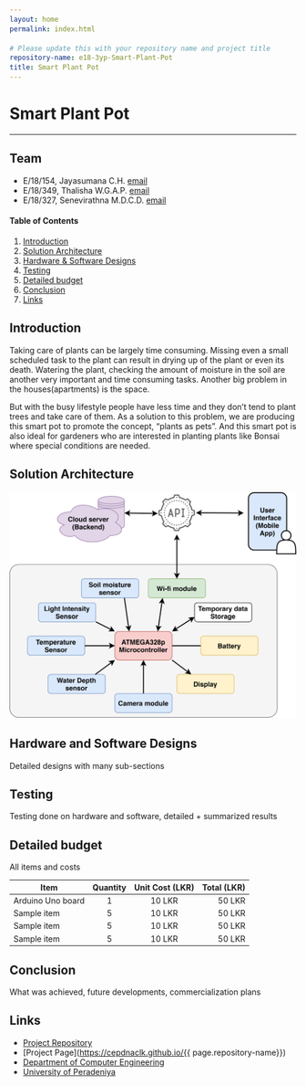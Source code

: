 ```yaml
---
layout: home
permalink: index.html

# Please update this with your repository name and project title
repository-name: e18-3yp-Smart-Plant-Pot
title: Smart Plant Pot
---
```


[comment]: # "This is the standard layout for the project, but you can clean this and use your own template"

# Smart Plant Pot

---

## Team
-  E/18/154, Jayasumana C.H. [email](mailto:e18154@eng.pdn.ac.lk)
-  E/18/349, Thalisha W.G.A.P. [email](mailto:e18349@eng.pdn.ac.lk)
-  E/18/327, Senevirathna M.D.C.D. [email](mailto:e18327@eng.pdn.ac.lk)

<!-- Image (photo/drawing of the final hardware) should be here -->

<!-- This is a sample image, to show how to add images to your page. To learn more options, please refer [this](https://projects.ce.pdn.ac.lk/docs/faq/how-to-add-an-image/) -->

<!-- ![Sample Image](./images/sample.png) -->

#### Table of Contents
1. [Introduction](#introduction)
2. [Solution Architecture](#solution-architecture )
3. [Hardware & Software Designs](#hardware-and-software-designs)
4. [Testing](#testing)
5. [Detailed budget](#detailed-budget)
6. [Conclusion](#conclusion)
7. [Links](#links)

## Introduction

Taking care of plants can be largely time consuming. Missing even a small scheduled task to the plant can result in drying up of the plant or even its death. Watering the plant, checking the amount of moisture in the soil are another very important and time consuming tasks. Another big problem in the houses(apartments) is the space.

But with the busy lifestyle people have less time and they don’t tend to plant trees and take care of them. As a solution to this problem, we are producing this smart pot to promote the concept, “plants as pets”. And this smart pot is also ideal for gardeners who are interested in planting plants like Bonsai where special conditions are needed.


## Solution Architecture

<p align="center" >
  <img src="images/Solution_Architecture.png" style="width:600px;">
</ p>
<br>

## Hardware and Software Designs

Detailed designs with many sub-sections

## Testing

Testing done on hardware and software, detailed + summarized results

## Detailed budget

All items and costs

| Item          | Quantity  | Unit Cost (LKR)  | Total (LKR)  |
| ------------- |:---------:|:----------:|-------:|
| Arduino Uno board   | 1         | 10 LKR     | 50 LKR |
| Sample item   | 5         | 10 LKR     | 50 LKR |
| Sample item   | 5         | 10 LKR     | 50 LKR |
| Sample item   | 5         | 10 LKR     | 50 LKR |


## Conclusion

What was achieved, future developments, commercialization plans

## Links

- [Project Repository](https://github.com/cepdnaclk/e18-3yp-Smart-Plant-Pot)
- [Project Page](https://cepdnaclk.github.io/{{ page.repository-name}})
- [Department of Computer Engineering](http://www.ce.pdn.ac.lk/)
- [University of Peradeniya](https://eng.pdn.ac.lk/)

[//]: # (Please refer this to learn more about Markdown syntax)
[//]: # (https://github.com/adam-p/markdown-here/wiki/Markdown-Cheatsheet)
